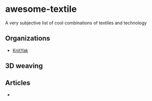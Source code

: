 # awesome-textile
A very subjective list of cool combinations of textiles and technology

## Organizations

* [KnitYak](https://knityak.com/)

## 3D weaving

## Articles

* 
